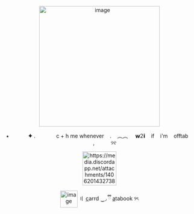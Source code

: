 <p align="center">
<img width="320" height="320" alt="image" src="https://media.discordapp.net/attachments/1406201432738365532/1423366149193863189/Screenshot_2025-10-02_204725-removebg-preview.png?ex=68e00c86&is=68debb06&hm=a2729c68a217fa183a5badcbc87f66ee36a30ba5699bfb8477aaddebe9c7fc0e&=&format=webp&quality=lossless&width=911&height=591" />
 <p align="center">
 ‎   ‎⭑  ‎ ‎ ‎ ‎ ‎ ‎ ‎ ‎ ‎   ‎ ‎   ‎  ✦ .  ‎ ‎   ‎   ‎ ‎   ‎   ‎ ‎   ‎   ‎ ‎  ‎ ‎   c + h me whenever  ‎ ‎   ‎ . ‎   ‎ ‎   ‎︵︵  ‎  ‎   ‎ ‎‎   ‎𝘄2𝗶  ‎   ‎ ‎   ‎if  ‎   ‎ ‎   ‎i'm  ‎   ‎ ‎   ‎offtab  ‎   ‎ ‎ ‎ ‎ ‎ ‎ ‎ ‎ ‎ ‎ ‎,  ‎  ‎ ‎ ‎ ‎‎ ‎ ‎ ‎ ‎ ‎ ୨୧
<p align="center">
  <img width="90" height="90" alt="https://media.discordapp.net/attachments/1406201432738365532/1423366148782686398/9f95cafd79a2cdb8da36daaeef4e061d-removebg-preview.png?ex=68e00c86&is=68debb06&hm=fb54de1f61a6babd5b66f59b119355af182e1d20b9a25cd88dd55ae86cd1c94a&=&format=webp&quality=lossless&width=701&height=693" />
<p align="center">
<img width="46" height="45" alt="image" src="https://64.media.tumblr.com/be4ca2f572b755abccd04e1af6dd48f8/c27c29e0f9f6e3be-2e/s75x75_c1/dc2cf18be408b27ca692f39e0ccf2c9ca08f66e5.gifv"\
 <p align="center">
  〢 <a href="https://theoceanhealssouls.carrd.co/" target="_blank">c</a>arrd ‿◞   ྀི
 <a href="https://whatsurnamegirlfriend.atabook.org/" target="_blank">a</a>tabook ୨ৎ


































